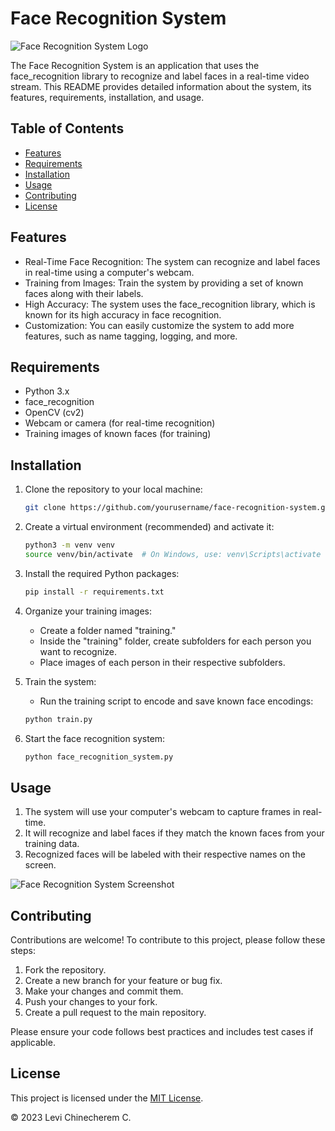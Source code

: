 
# Face Recognition System

![Face Recognition System Logo](images/logo.png)

The Face Recognition System is an application that uses the face_recognition library to recognize and label faces in a real-time video stream. This README provides detailed information about the system, its features, requirements, installation, and usage.

## Table of Contents

- [Features](#features)
- [Requirements](#requirements)
- [Installation](#installation)
- [Usage](#usage)
- [Contributing](#contributing)
- [License](#license)

## Features

- Real-Time Face Recognition: The system can recognize and label faces in real-time using a computer's webcam.
- Training from Images: Train the system by providing a set of known faces along with their labels.
- High Accuracy: The system uses the face_recognition library, which is known for its high accuracy in face recognition.
- Customization: You can easily customize the system to add more features, such as name tagging, logging, and more.

## Requirements

- Python 3.x
- face_recognition
- OpenCV (cv2)
- Webcam or camera (for real-time recognition)
- Training images of known faces (for training)

## Installation

1. Clone the repository to your local machine:

   ```bash
   git clone https://github.com/yourusername/face-recognition-system.git
   ```
2. Create a virtual environment (recommended) and activate it:

   ```bash
   python3 -m venv venv
   source venv/bin/activate  # On Windows, use: venv\Scripts\activate
   ```
3. Install the required Python packages:

   ```bash
   pip install -r requirements.txt
   ```
4. Organize your training images:

   - Create a folder named "training."
   - Inside the "training" folder, create subfolders for each person you want to recognize.
   - Place images of each person in their respective subfolders.
5. Train the system:

   - Run the training script to encode and save known face encodings:

   ```bash
   python train.py
   ```
6. Start the face recognition system:

   ```bash
   python face_recognition_system.py
   ```

## Usage

1. The system will use your computer's webcam to capture frames in real-time.
2. It will recognize and label faces if they match the known faces from your training data.
3. Recognized faces will be labeled with their respective names on the screen.

![Face Recognition System Screenshot](images/face_recognition_system.png)

## Contributing

Contributions are welcome! To contribute to this project, please follow these steps:

1. Fork the repository.
2. Create a new branch for your feature or bug fix.
3. Make your changes and commit them.
4. Push your changes to your fork.
5. Create a pull request to the main repository.

Please ensure your code follows best practices and includes test cases if applicable.

## License

This project is licensed under the [MIT License](LICENSE).

© 2023 Levi Chinecherem C.
